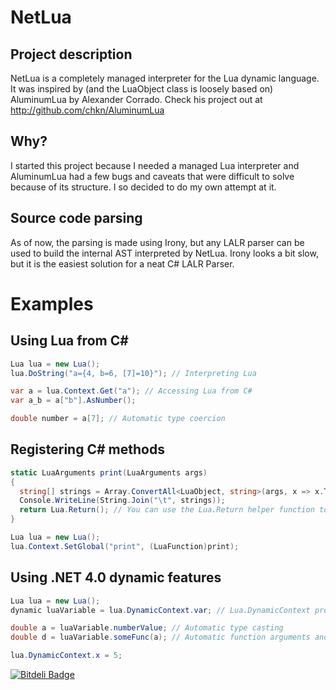 NetLua
======

Project description
-------------------

NetLua is a completely managed interpreter for the Lua dynamic language.
It was inspired by (and the LuaObject class is loosely based on) AluminumLua
by Alexander Corrado.
Check his project out at http://github.com/chkn/AluminumLua

Why?
----

I started this project because I needed a managed Lua interpreter and AluminumLua
had a few bugs and caveats that were difficult to solve because of its structure.
I so decided to do my own attempt at it.

Source code parsing
-------------------

As of now, the parsing is made using Irony, but any LALR parser can be used
to build the internal AST interpreted by NetLua.
Irony looks a bit slow, but it is the easiest solution for a neat C# LALR Parser.

Examples
========

Using Lua from C#
-----------------

```c#
Lua lua = new Lua();
lua.DoString("a={4, b=6, [7]=10}"); // Interpreting Lua

var a = lua.Context.Get("a"); // Accessing Lua from C#
var a_b = a["b"].AsNumber();

double number = a[7]; // Automatic type coercion
```

Registering C# methods
----------------------

```c#
static LuaArguments print(LuaArguments args)
{
  string[] strings = Array.ConvertAll<LuaObject, string>(args, x => x.ToString()); // LuaArguments can be used as a LuaObject array
  Console.WriteLine(String.Join("\t", strings));
  return Lua.Return(); // You can use the Lua.Return helper function to return values
}

Lua lua = new Lua();
lua.Context.SetGlobal("print", (LuaFunction)print);
```

Using .NET 4.0 dynamic features
-------------------------------

```c#
Lua lua = new Lua();
dynamic luaVariable = lua.DynamicContext.var; // Lua.DynamicContext provides a dynamic version of Lua.Context

double a = luaVariable.numberValue; // Automatic type casting
double d = luaVariable.someFunc(a); // Automatic function arguments and result boxing / unboxing

lua.DynamicContext.x = 5;
```


[![Bitdeli Badge](https://d2weczhvl823v0.cloudfront.net/frabert/netlua/trend.png)](https://bitdeli.com/free "Bitdeli Badge")

